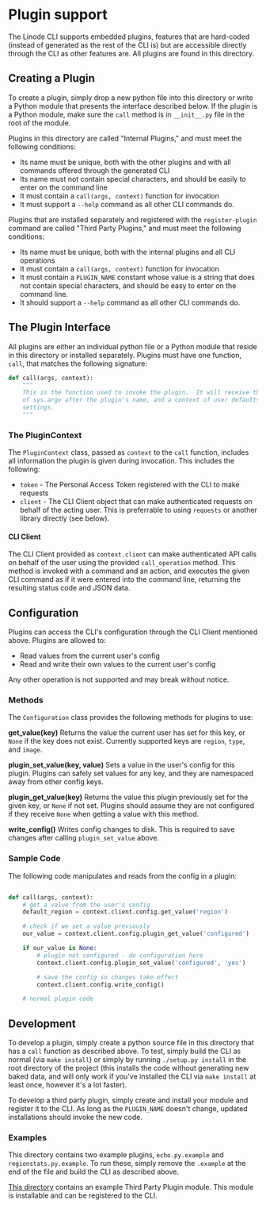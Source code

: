 # Plugin support

The Linode CLI supports embedded plugins, features that are hard-coded (instead
of generated as the rest of the CLI is) but are accessible directly through the
CLI as other features are. All plugins are found in this directory.

## Creating a Plugin

To create a plugin, simply drop a new python file into this directory or write a
Python module that presents the interface described below. If the
plugin is a Python module, make sure the `call` method is in `__init__.py`
file in the root of the module.

Plugins in this directory are called "Internal Plugins," and must meet the
following conditions:

* Its name must be unique, both with the other plugins and with all commands
   offered through the generated CLI
* Its name must not contain special characters, and should be easily to enter
   on the command line
* It must contain a `call(args, context)` function for invocation
* It must support a `--help` command as all other CLI commands do.

Plugins that are installed separately and registered with the `register-plugin`
command are called "Third Party Plugins," and must meet the following
conditions:

* Its name must be unique, both with the internal plugins and all CLI operations
* It must contain a `call(args, context)` function for invocation
* It must contain a `PLUGIN_NAME` constant whose value is a string that does not
   contain special characters, and should be easy to enter on the command line.
* It should support a `--help` command as all other CLI commands do.

## The Plugin Interface

All plugins are either an individual python file or a Python module
that reside in this directory or installed separately.  Plugins must have one function, `call`, that
matches the following signature:

```python
def call(args, context):
    """
    This is the function used to invoke the plugin.  It will receive the remainder
    of sys.argv after the plugin's name, and a context of user defaults and config
    settings.
    """
```

### The PluginContext

The `PluginContext` class, passed as `context` to the `call` function, includes
all information the plugin is given during invocation.  This includes the following:

* `token` - The Personal Access Token registered with the CLI to make requests
* `client` - The CLI Client object that can make authenticated requests on behalf
    of the acting user.  This is preferrable to using `requests` or another library
    directly (see below).

#### CLI Client

The CLI Client provided as `context.client` can make authenticated API calls on
behalf of the user using the provided `call_operation` method.  This method is
invoked with a command and an action, and executes the given CLI command as if
it were entered into the command line, returning the resulting status code and
JSON data.

## Configuration

Plugins can access the CLI's configuration through the CLI Client mentioned above.
Plugins are allowed to:

* Read values from the current user's config
* Read and write their own values to the current user's config

Any other operation is not supported and may break without notice.

### Methods

The `Configuration` class provides the following methods for plugins to use:

**get_value(key)** Returns the value the current user has set for this key, or `None`
if the key does not exist.  Currently supported keys are `region`, `type`, and `image`.

**plugin_set_value(key, value)** Sets a value in the user's config for this plugin.
Plugins can safely set values for any key, and they are namespaced away from other
config keys.

**plugin_get_value(key)** Returns the value this plugin previously set for the given
key, or `None` if not set.  Plugins should assume they are not configured if they
receive `None` when getting a value with this method.

**write_config()** Writes config changes to disk.  This is required to save changes
after calling `plugin_set_value` above.

### Sample Code

The following code manipulates and reads from the config in a plugin:

```python

def call(args, context):
    # get a value from the user's config
    default_region = context.client.config.get_value('region')

    # check if we set a value previously
    our_value = context.client.config.plugin_get_value('configured')

    if our_value is None:
        # plugin not configured - do configuration here
        context.client.config.plugin_set_value('configured', 'yes')

        # save the config so changes take effect
        context.client.config.write_config()

    # normal plugin code
```

## Development

To develop a plugin, simply create a python source file in this directory that
has a `call` function as described above.  To test, simply build the CLI as
normal (via `make install`) or simply by running `./setup.py install` in the
root directory of the project (this installs the code without generating new
baked data, and will only work if you've installed the CLI via `make install`
at least once, however it's a lot faster).

To develop a third party plugin, simply create and install your module and register
it to the CLI.  As long as the `PLUGIN_NAME` doesn't change, updated installations
should invoke the new code.

### Examples

This directory contains two example plugins, `echo.py.example` and
`regionstats.py.example`.  To run these, simply remove the `.example` at the end
of the file and build the CLI as described above.

[This directory](https://github.com/linode/linode-cli/tree/main/examples/third-party-plugin)
contains an example Third Party Plugin module.  This module is installable and
can be registered to the CLI.
